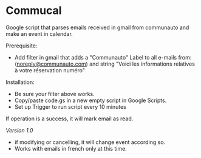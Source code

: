 # Commucal

Google script that parses emails received in gmail from communauto and make an event in calendar.

Prerequisite:

- Add filter in gmail that adds a "Communauto" Label to all e-mails from:(noreply@communauto.com) and string "Voici les informations relatives à votre réservation numéro"

Installation:

- Be sure your filter above works.
- Copy/paste code.gs in a new empty script in Google Scripts.
- Set up Trigger to run script every 10 minutes

If operation is a success, it will mark email as read. 

_Version 1.0_

- if modifying or cancelling, it will change event according so.
- Works with emails in french only at this time. 
